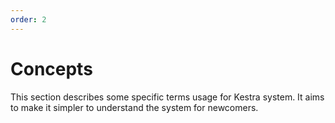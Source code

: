 ```yaml
---
order: 2
---
```

# Concepts

This section describes some specific terms usage for Kestra system. It aims to make it simpler to understand the system for newcomers.


<ChildTableOfContents :header="true"/>
